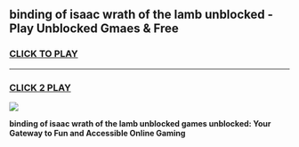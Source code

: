 
## binding of isaac wrath of the lamb unblocked - Play Unblocked Gmaes & Free
<h3>
<a href="https://news.freeplayer.one?title=binding_of_isaac_wrath_of_the_lamb_unblocked&ref=23F">CLICK TO PLAY</a></h3>
<hr>

<h3>
<a href="https://news.freeplayer.one?title=binding_of_isaac_wrath_of_the_lamb_unblocked&ref=23F">CLICK 2 PLAY</a>
  
</h3>

<a href="https://news.freeplayer.one?title=binding_of_isaac_wrath_of_the_lamb_unblocked&ref=23F/"><img src="https://clearcache.store/games.png"></a>


**binding of isaac wrath of the lamb unblocked games unblocked: Your Gateway to Fun and Accessible Online Gaming**
